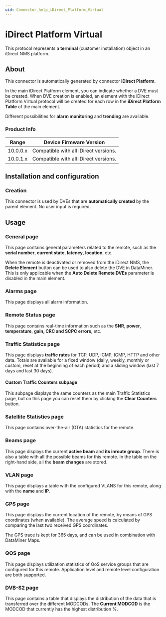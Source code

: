```yaml
---
uid: Connector_help_iDirect_Platform_Virtual
---
```


# iDirect Platform Virtual

This protocol represents a **terminal** (customer installation) object in an iDirect NMS platform.

## About

This connector is automatically generated by connector **iDirect Platform**.

In the main iDirect Platform element, you can indicate whether a DVE must be created. When DVE creation is enabled, an element with the iDirect Platform Virtual protocol will be created for each row in the **iDirect Platform Table** of the main element.

Different possibilities for **alarm monitoring** and **trending** are available.

### Product Info

| Range     | Device Firmware Version               |
|------------------|---------------------------------------|
| 10.0.0.x         | Compatible with all iDirect versions. |
| 10.0.1.x         | Compatible with all iDirect versions. |

## Installation and configuration

### Creation

This connector is used by DVEs that are **automatically created** by the parent element. No user input is required.

## Usage

### General page

This page contains general parameters related to the remote, such as the **serial number**, **current state**, **latency**, **location**, etc.

When the remote is deactivated or removed from the iDirect NMS, the **Delete Element** button can be used to also delete the DVE in DataMiner. This is only applicable when the **Auto Delete Remote DVEs** parameter is disabled in the main element.

### Alarms page

This page displays all alarm information.

### Remote Status page

This page contains real-time information such as the **SNR**, **power**, **temperature**, **gain, CRC and SCPC errors**, etc.

### Traffic Statistics page

This page displays **traffic rates** for TCP, UDP, ICMP, IGMP, HTTP and other data. Totals are available for a fixed window (daily, weekly, monthly or custom, reset at the beginning of each period) and a sliding window (last 7 days and last 30 days).

#### Custom Traffic Counters subpage

This subpage displays the same counters as the main Traffic Statistics page, but on this page you can reset them by clicking the **Clear Counters** button.

### Satellite Statistics page

This page contains over-the-air (OTA) statistics for the remote.

### Beams page

This page displays the current **active beam** and **its inroute group**. There is also a table with all the possible beams for this remote. In the table on the right-hand side, all the **beam changes** are stored.

### VLAN page

This page displays a table with the configured VLANS for this remote, along with the **name** and **IP**.

### GPS page

This page displays the current location of the remote, by means of GPS coordinates (when available). The average speed is calculated by comparing the last two received GPS coordinates.

The GPS trace is kept for 365 days, and can be used in combination with DataMiner Maps.

### QOS page

This page displays utilization statistics of QoS service groups that are configured for this remote. Application level and remote level configuration are both supported.

### DVB-S2 page

This page contains a table that displays the distribution of the data that is transferred over the different MODCODs. The **Current MODCOD** is the MODCOD that currently has the highest distribution %.
